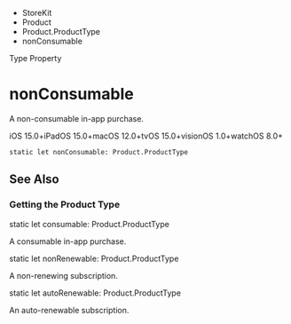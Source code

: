 

- StoreKit
- Product
- Product.ProductType
-  nonConsumable 

Type Property

# nonConsumable

A non-consumable in-app purchase.

iOS 15.0+iPadOS 15.0+macOS 12.0+tvOS 15.0+visionOS 1.0+watchOS 8.0+

``` source
static let nonConsumable: Product.ProductType
```

## See Also

### Getting the Product Type

static let consumable: Product.ProductType

A consumable in-app purchase.

static let nonRenewable: Product.ProductType

A non-renewing subscription.

static let autoRenewable: Product.ProductType

An auto-renewable subscription.

